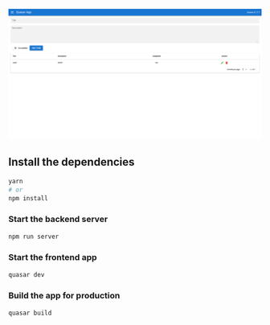 ![alt text](https://github.com/a4amaan/task-crud/blob/main/img.png?raw=true)

## Install the dependencies
```bash
yarn
# or
npm install
```

### Start the backend server
```bash
npm run server
```

### Start the frontend app
```bash
quasar dev
```


### Build the app for production
```bash
quasar build
```
